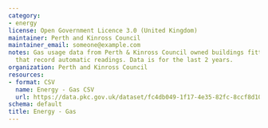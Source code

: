 ```yaml
---
category:
- energy
license: Open Government Licence 3.0 (United Kingdom)
maintainer: Perth and Kinross Council
maintainer_email: someone@example.com
notes: Gas usage data from Perth & Kinross Council owned buildings fitted with meters
  that record automatic readings. Data is for the last 2 years.
organization: Perth and Kinross Council
resources:
- format: CSV
  name: Energy - Gas CSV
  url: https://data.pkc.gov.uk/dataset/fc4db049-1f17-4e35-82fc-8ccf8d101ec1/resource/9b1271cf-5b26-4b29-9468-efb22cbf1256/download/energygas.csv
schema: default
title: Energy - Gas
---
```

